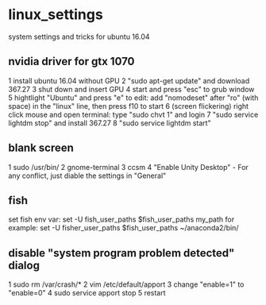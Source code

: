 # linux_settings
system settings and tricks for ubuntu 16.04

## nvidia driver for gtx 1070
1 install ubuntu 16.04 without GPU
2 "sudo apt-get update" and download 367.27
3 shut down and insert GPU
4 start and press "esc" to grub window
5 hightlight "Ubuntu" and press "e" to edit: add "nomodeset" after "ro" (with space) in the "linux" line, then press f10 to start
6 (screen flickering) right click mouse and open terminal: type "sudo chvt 1" and login
7 "sudo service lightdm stop" and install 367.27
8 "sudo service lightdm start"

## blank screen
1 sudo /usr/bin/
2 gnome-terminal
3 ccsm
4 "Enable Unity Desktop" - For any conflict, just diable the settings in "General"


## fish
set fish env var:
set -U fish_user_paths $fish_user_paths my_path
for example: set -U fisher_user_paths $fish_user_paths ~/anaconda2/bin/

## disable "system program problem detected" dialog
1 sudo rm /var/crash/*
2 vim /etc/default/apport
3 change "enable=1" to "enable=0"
4 sudo service apport stop
5 restart
